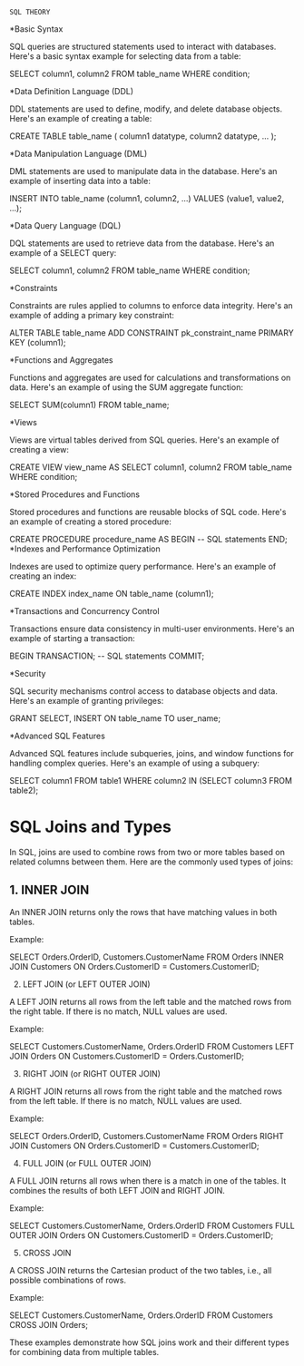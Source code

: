     SQL THEORY

*Basic Syntax

SQL queries are structured statements used to interact with databases. Here's a basic syntax example for selecting data from a table:


SELECT column1, column2
FROM table_name
WHERE condition;

*Data Definition Language (DDL)

DDL statements are used to define, modify, and delete database objects. Here's an example of creating a table:


CREATE TABLE table_name (
    column1 datatype,
    column2 datatype,
    ...
);

*Data Manipulation Language (DML)

DML statements are used to manipulate data in the database. Here's an example of inserting data into a table:


INSERT INTO table_name (column1, column2, ...)
VALUES (value1, value2, ...);

*Data Query Language (DQL)

DQL statements are used to retrieve data from the database. Here's an example of a SELECT query:


SELECT column1, column2
FROM table_name
WHERE condition;

*Constraints

Constraints are rules applied to columns to enforce data integrity. Here's an example of adding a primary key constraint:


ALTER TABLE table_name
ADD CONSTRAINT pk_constraint_name PRIMARY KEY (column1);

*Functions and Aggregates

Functions and aggregates are used for calculations and transformations on data. Here's an example of using the SUM aggregate function:


SELECT SUM(column1)
FROM table_name;

*Views

Views are virtual tables derived from SQL queries. Here's an example of creating a view:


CREATE VIEW view_name AS
SELECT column1, column2
FROM table_name
WHERE condition;

*Stored Procedures and Functions

Stored procedures and functions are reusable blocks of SQL code. Here's an example of creating a stored procedure:


CREATE PROCEDURE procedure_name
AS
BEGIN
    -- SQL statements
END;
*Indexes and Performance Optimization

Indexes are used to optimize query performance. Here's an example of creating an index:


CREATE INDEX index_name
ON table_name (column1);

*Transactions and Concurrency Control

Transactions ensure data consistency in multi-user environments. Here's an example of starting a transaction:


BEGIN TRANSACTION;
-- SQL statements
COMMIT;

*Security

SQL security mechanisms control access to database objects and data. Here's an example of granting privileges:


GRANT SELECT, INSERT ON table_name TO user_name;

*Advanced SQL Features

Advanced SQL features include subqueries, joins, and window functions for handling complex queries. Here's an example of using a subquery:


SELECT column1
FROM table1
WHERE column2 IN (SELECT column3 FROM table2);

# SQL Joins and Types

In SQL, joins are used to combine rows from two or more tables based on related columns between them. Here are the commonly used types of joins:

## 1. INNER JOIN

An INNER JOIN returns only the rows that have matching values in both tables.

Example:

SELECT Orders.OrderID, Customers.CustomerName
FROM Orders
INNER JOIN Customers ON Orders.CustomerID = Customers.CustomerID;

2. LEFT JOIN (or LEFT OUTER JOIN)

A LEFT JOIN returns all rows from the left table and the matched rows from the right table. If there is no match, NULL values are used.

Example:


SELECT Customers.CustomerName, Orders.OrderID
FROM Customers
LEFT JOIN Orders ON Customers.CustomerID = Orders.CustomerID;

3. RIGHT JOIN (or RIGHT OUTER JOIN)

A RIGHT JOIN returns all rows from the right table and the matched rows from the left table. If there is no match, NULL values are used.

Example:

SELECT Orders.OrderID, Customers.CustomerName
FROM Orders
RIGHT JOIN Customers ON Orders.CustomerID = Customers.CustomerID;

4. FULL JOIN (or FULL OUTER JOIN)

A FULL JOIN returns all rows when there is a match in one of the tables. It combines the results of both LEFT JOIN and RIGHT JOIN.

Example:


SELECT Customers.CustomerName, Orders.OrderID
FROM Customers
FULL OUTER JOIN Orders ON Customers.CustomerID = Orders.CustomerID;

5. CROSS JOIN

A CROSS JOIN returns the Cartesian product of the two tables, i.e., all possible combinations of rows.

Example:


SELECT Customers.CustomerName, Orders.OrderID
FROM Customers
CROSS JOIN Orders;

These examples demonstrate how SQL joins work and their different types for combining data from multiple tables.
